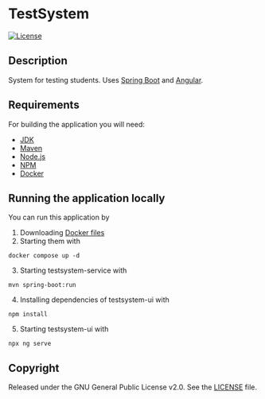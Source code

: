 # TestSystem

[![License](https://img.shields.io/:license-GPL-blue.svg)](https://github.com/Misha999777/U-With-Me-Tests/blob/angular/LICENSE)

## Description

System for testing students. Uses [Spring Boot](http://projects.spring.io/spring-boot/)
and [Angular](https://angular.io).

## Requirements

For building the application you will need:

- [JDK](https://openjdk.java.net/projects/jdk/11/)
- [Maven](https://maven.apache.org/)
- [Node.js](https://nodejs.org/)
- [NPM](https://www.npmjs.com/)
- [Docker](https://www.docker.com/)

## Running the application locally

You can run this application by

1. Downloading [Docker files](https://github.com/HappyMary16/uwithme-docker-files)
2. Starting them with

```shell
docker compose up -d
```

3. Starting testsystem-service with

```shell
mvn spring-boot:run
```

4. Installing dependencies of testsystem-ui with

```shell
npm install
```

5. Starting testsystem-ui with

```shell
npx ng serve
```

## Copyright

Released under the GNU General Public License v2.0.
See the [LICENSE](https://github.com/Misha999777/U-With-Me-Tests/blob/angular/LICENSE) file.